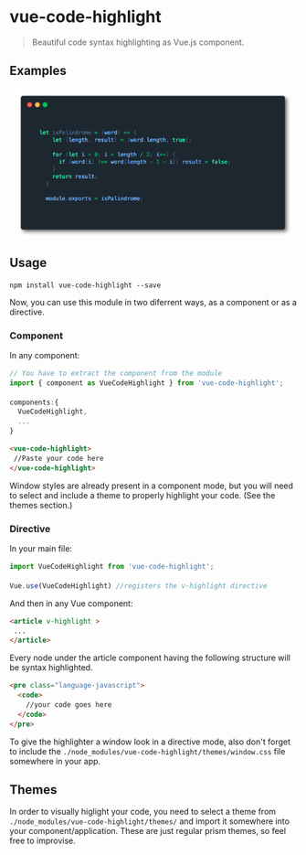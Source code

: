 # vue-code-highlight

> Beautiful code syntax highlighting as Vue.js component.

## Examples
![screenshot](/public/screenshot.png)

## Usage

```
npm install vue-code-highlight --save
```

Now, you can use this module in two diferrent ways, as a component or as a directive.

### Component
In any component:

```js
// You have to extract the component from the module
import { component as VueCodeHighlight } from 'vue-code-highlight';

components:{
  VueCodeHighlight,
  ...
}
```

```html
<vue-code-highlight>
 //Paste your code here
</vue-code-highlight>
```
Window styles are already present in a component mode, but you will need to select and include a theme to properly highlight your code. (See the themes section.)

### Directive
In your main file:
```js
import VueCodeHighlight from 'vue-code-highlight';

Vue.use(VueCodeHighlight) //registers the v-highlight directive

```
And then in any Vue component:

```html
<article v-highlight >
 ...
</article>
```
Every node under the article component having the following structure will be syntax highlighted.

```html
<pre class="language-javascript">
  <code>
    //your code goes here
  </code>
</pre>
```
To give the highlighter a window look in a directive mode, also don't forget to include the `./node_modules/vue-code-highlight/themes/window.css` file somewhere in your app.

## Themes
In order to visually higlight your code, you need to select a theme from `./node_modules/vue-code-highlight/themes/` and import it somewhere into your component/application. These are just regular prism themes, so feel free to improvise.
